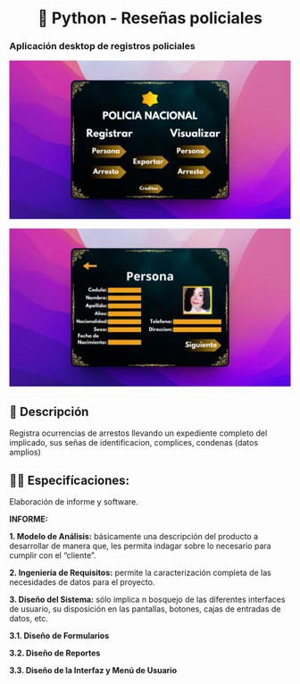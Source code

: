 <div align='center'>

# 🚓 Python - Reseñas policiales

</div>

### Aplicación desktop de registros policiales

![vista-previa](./public/preview/01-app-preview.jpg)

![vista-previa](./public/preview/02-app-preview.jpg)

## 🚀 Descripción

Registra ocurrencias de arrestos llevando un expediente completo del implicado, sus señas de identificacion, complices, condenas (datos amplios)

## 🧞‍♂️ Especifícaciones:

Elaboración de informe y software.

**INFORME:**

**1. Modelo de Análisis:** básicamente una descripción del producto a desarrollar de manera que, les permita indagar sobre lo necesario para cumplir con el “cliente”.

**2. Ingeniería de Requisitos:** permite la caracterización completa de las necesidades de datos para el proyecto.

**3. Diseño del Sistema:** sólo implica n bosquejo de las diferentes interfaces de usuario, su disposición en las pantallas, botones, cajas de entradas de datos, etc.

**3.1. Diseño de Formularios**

**3.2. Diseño de Reportes**

**3.3. Diseño de la Interfaz y Menú de Usuario**

